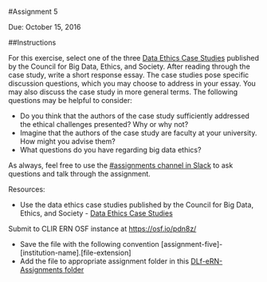 #Assignment 5

Due: October 15, 2016

##Instructions

For this exercise, select one of the three [Data Ethics Case Studies](http://www.datasociety.net/blog/2016/04/13/data-ethics-case-studies/) published by the Council for Big Data, Ethics, and Society. After reading through the case study, write a short response essay. The case studies pose specific discussion questions, which you may choose to address in your essay. You may also discuss the case study in more general terms. The following questions may be helpful to consider:
* Do you think that the authors of the case study sufficiently addressed the ethical challenges presented? Why or why not?
* Imagine that the authors of the case study are faculty at your university. How might you advise them?
* What questions do you have regarding big data ethics? 

As always, feel free to use the [#assignments channel in Slack](https://eresearchnetwork.slack.com/messages/assignments/) to ask questions and talk through the assignment.

Resources:  
* Use the data ethics case studies published by the Council for Big Data, Ethics, and Society - [Data Ethics Case Studies](http://www.datasociety.net/blog/2016/04/13/data-ethics-case-studies/)

Submit to CLIR ERN OSF instance at <https://osf.io/pdn8z/>
* Save the file with the following convention [assignment-five]-[institution-name].[file-extension]
* Add the file to appropriate assignment folder in this [DLf-eRN-Assignments folder](https://drive.google.com/folderview?id=0B00qDiMLT3XddXBOWWRZM1RISkk&usp=sharing)
